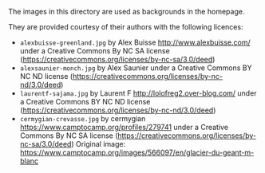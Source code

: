 The images in this directory are used as backgrounds in the homepage.

They are provided courtesy of their authors with the following licences:

* `alexbuisse-greenland.jpg` by Alex Buisse <http://www.alexbuisse.com/> under a Creative Commons By NC SA license (<https://creativecommons.org/licenses/by-nc-sa/3.0/deed>)
* `alexsaunier-monch.jpg` by Alex Saunier under a Creative Commons BY NC ND license (<https://creativecommons.org/licenses/by-nc-nd/3.0/deed>)
* `laurentf-sajama.jpg` by Laurent F <http://lolofreg2.over-blog.com/> under a Creative Commons BY NC ND license (<https://creativecommons.org/licenses/by-nc-nd/3.0/deed>)
* `cermygian-crevasse.jpg` by cermygian <https://www.camptocamp.org/profiles/279741> under a Creative Commons By NC SA
  license (<https://creativecommons.org/licenses/by-nc-sa/3.0/deed>) Original image:
  <https://www.camptocamp.org/images/566097/en/glacier-du-geant-m-blanc>
